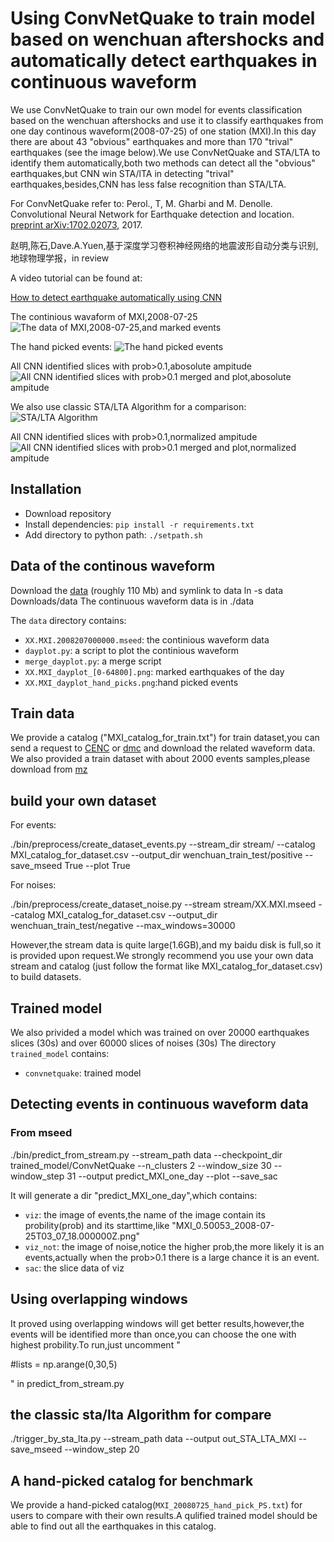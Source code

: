 
Using ConvNetQuake to train model based on wenchuan aftershocks and automatically detect earthquakes in continuous waveform
============= 

We use ConvNetQuake to train our own model for events classification based on the wenchuan aftershocks and use it to classify earthquakes from one day continous waveform(2008-07-25) of one station (MXI).In this day there are about 43 "obvious" earthquakes and more than 170 "trival" earthquakes (see the image below).We use ConvNetQuake and STA/LTA to identify them automatically,both two methods can detect all the "obvious" earthquakes,but CNN win STA/lTA in detecting "trival" earthquakes,besides,CNN has less false recognition than STA/LTA.

For  ConvNetQuake refer to:
Perol., T, M. Gharbi and M. Denolle. Convolutional Neural Network for Earthquake detection and location. [preprint arXiv:1702.02073](https://arxiv.org/abs/1702.02073), 2017.

赵明,陈石,Dave.A.Yuen,基于深度学习卷积神经网络的地震波形自动分类与识别,地球物理学报，in review

A video tutorial can be found at:

[How to detect earthquake automatically using CNN](https://tianchi.aliyun.com/forum/videoStream.html?spm=5176.11409386.0.0.53a1311fQtoscI&postsId=4929#postsId=4929)

The continious wavaform of MXI,2008-07-25
![The data of MXI,2008-07-25,and marked events](./XX.MXI_dayplot_origin_data.png)

The hand picked events:
![The hand picked events](./XX.MXI_dayplot_hand_picks.png)

All CNN identified slices with prob>0.1,abosolute ampitude
![All CNN identified slices with prob>0.1 merged and plot,abosolute ampitude](./XX.MXI_dayplot_cnn.png)

We also use classic STA/LTA Algorithm  for a comparison:
![STA/LTA Algorithm](./XX.MXI_dayplot_obspy.png)

All CNN identified slices with prob>0.1,normalized ampitude
![All CNN identified slices with prob>0.1 merged and plot,normalized ampitude](./XX.MXI_dayplot_norm_cnn.png)

## Installation
* Download repository
* Install dependencies: `pip install -r requirements.txt`
* Add directory to python path: `./setpath.sh`

## Data of the continous waveform

Download the [data](https://pan.baidu.com/s/1N_gwRC95qwQHnfNX94cdgQ) (roughly 110 Mb) and symlink to data ln -s data Downloads/data
The continuous waveform data is in ./data

The `data` directory contains:
* `XX.MXI.2008207000000.mseed`: the continious waveform data 
* `dayplot.py`: a script to plot the continious waveform
* `merge_dayplot.py`: a merge script
* `XX.MXI_dayplot_[0-64800].png`: marked earthquakes of the day 
* `XX.MXI_dayplot_hand_picks.png`:hand picked events


## Train data

We provide a catalog ("MXI_catalog_for_train.txt") for train dataset,you can send a request to [CENC](http://news.ceic.ac.cn/index.html?time=1523511012) or [dmc](http://www.seisdmc.ac.cn/) and download the related waveform data.
We also provided a train dataset with about 2000 events samples,please download from  [mz](https://pan.baidu.com/s/11JlOYsqJR82Wk3N93klfcg)

## build your own dataset 

For events:

 ./bin/preprocess/create_dataset_events.py --stream_dir stream/ --catalog MXI_catalog_for_dataset.csv --output_dir wenchuan_train_test/positive --save_mseed True --plot True
 
For noises:

 ./bin/preprocess/create_dataset_noise.py --stream stream/XX.MXI.mseed --catalog MXI_catalog_for_dataset.csv --output_dir wenchuan_train_test/negative --max_windows=30000
 
 However,the stream data is quite large(1.6GB),and my baidu disk is full,so it is provided upon request.We strongly recommend you use your own data stream and catalog (just follow the format like MXI_catalog_for_dataset.csv) to build datasets.

## Trained model
We also privided a model which was trained on over 20000 earthquakes slices (30s) and over 60000 slices of noises (30s) 
The directory `trained_model` contains:
* `convnetquake`: trained model 

## Detecting events in continuous waveform data

### From mseed

./bin/predict_from_stream.py --stream_path data --checkpoint_dir trained_model/ConvNetQuake  --n_clusters 2 --window_size 30 --window_step 31 --output predict_MXI_one_day --plot --save_sac


It will generate a dir "predict_MXI_one_day",which contains:
 
* `viz`: the image of events,the name of the image contain its probility(prob) and its starttime,like "MXI_0.50053_2008-07-25T03_07_18.000000Z.png"
* `viz_not`: the image of noise,notice the  higher prob,the more likely it is an events,actually when the prob>0.1 there is a large chance it is an event. 
* `sac`: the slice data of viz

## Using overlapping windows
It proved using overlapping windows will get better results,however,the events will be identified more than once,you can choose the one with highest probility.To run,just uncomment "

#lists = np.arange(0,30,5)

" in predict_from_stream.py

## the classic sta/lta Algorithm for compare
./trigger_by_sta_lta.py --stream_path data --output out_STA_LTA_MXI  --save_mseed --window_step 20
## A hand-picked catalog for benchmark
We provide a hand-picked catalog(`MXI_20080725_hand_pick_PS.txt`) for users to compare with their own results.A qulified trained model should be able to find out all the earthquakes in this catalog.


